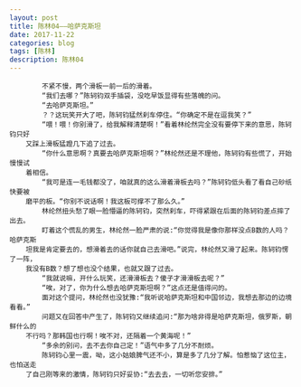 ```yaml
---
layout: post
title: 陈林04——哈萨克斯坦
date: 2017-11-22
categories: blog
tags: [陈林]
description: 陈林04
---
```

      
            不紧不慢，两个滑板一前一后的滑着。
            “我们去哪？”陈轲钧双手插袋，没吃早饭显得有些落魄的问。
            “去哈萨克斯坦。”
            ？？这玩笑开大了吧，陈轲钧猛然刹车停住。“你确定不是在逗我笑？”
            “喂！喂！你别滑了，给我解释清楚啊！”看着林纶然完全没有要停下来的意思，陈轲钧只好
        又踩上滑板猛蹬几下追了过去。
            “你什么意思啊？真要去哈萨克斯坦啊？”林纶然还是不理他，陈轲钧有些慌了，开始慢慢试
        着相信。
            “我可是连一毛钱都没了，咱就真的这么滑着滑板去吗？”陈轲钧低头看了看自己砂纸快要被
        磨平的板。“你别不说话啊！我这板可撑不了那么久。”
            林纶然扭头愁了眼一脸懵逼的陈轲钧，突然刹车，吓得紧跟在后面的陈轲钧差点摔了出去。
            盯着这个慌乱的男生，林纶然一脸严肃的说:“你觉得我是像你那样没点B数的人吗？哈萨克斯
        坦我是肯定要去的，想滑着去的话你就自己去滑吧。”说完，林纶然又滑了起来。陈轲钧愣了一阵，
        我没有B数？想了想也没个结果，也就又跟了过去。
            “我就说嘛，开什么玩笑，还滑滑板去？傻子才滑滑板去呢？”
            “唉，对了，你为什么想去哈萨克斯坦啊？”这点还是值得问的。
            面对这个提问，林纶然也没犹豫:“我听说哈萨克斯坦和中国邻边，我想去那边的边境看看。”
            问题又在回答中产生了，陈轲钧又继续追问:“那为啥非得是哈萨克斯坦，俄罗斯，朝鲜什么的
        不行吗？那韩国也行啊！唉不对，还隔着一个黄海呢！”
            “多余的别问，去不去你自己定！”语气中多了几分不耐烦。
            陈轲钧心里一震，呦，这小姑娘脾气还不小，算是多了几分了解。怕惹恼了这位主，也怕送走
        了自己刚等来的激情，陈轲钧只好妥协:“去去去，一切听您安排。”
